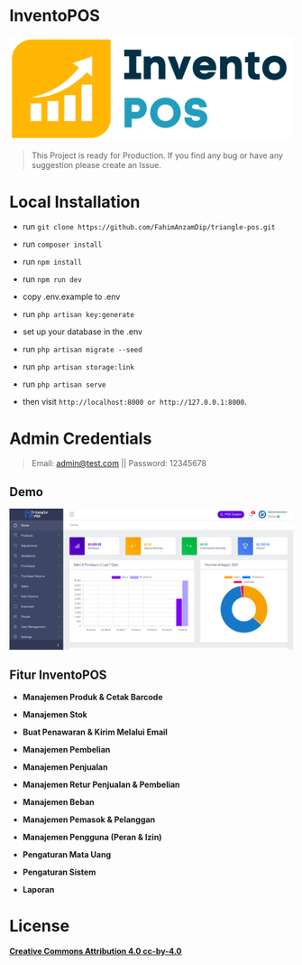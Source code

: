 # InventoPOS
![InventoPOS](public/images/logo-dark.png)

> This Project is ready for Production. If you find any bug or have any suggestion please create an Issue.

# Local Installation

- run `` git clone https://github.com/FahimAnzamDip/triangle-pos.git ``

- run ``composer install `` 

- run `` npm install ``

- run ``npm run dev``

- copy .env.example to .env

- run `` php artisan key:generate ``

- set up your database in the .env

- run `` php artisan migrate --seed ``

- run `` php artisan storage:link ``

- run `` php artisan serve ``

- then visit `` http://localhost:8000 or http://127.0.0.1:8000 ``.



# Admin Credentials

> Email: admin@test.com || Password: 12345678

## Demo

![InventoPOS](public/images/screenshot.jpg)



## Fitur InventoPOS

- **Manajemen Produk & Cetak Barcode**

- **Manajemen Stok**

- **Buat Penawaran & Kirim Melalui Email**

- **Manajemen Pembelian**

- **Manajemen Penjualan**

- **Manajemen Retur Penjualan & Pembelian**

- **Manajemen Beban**

- **Manajemen Pemasok & Pelanggan**

- **Manajemen Pengguna (Peran & Izin)**



- **Pengaturan Mata Uang**

- **Pengaturan Sistem**

- **Laporan**

# License

**[Creative Commons Attribution 4.0	cc-by-4.0](https://creativecommons.org/licenses/by/4.0/)**

